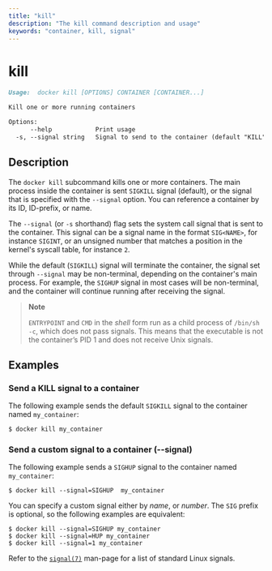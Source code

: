 ```yaml
---
title: "kill"
description: "The kill command description and usage"
keywords: "container, kill, signal"
---
```


# kill

```markdown
Usage:  docker kill [OPTIONS] CONTAINER [CONTAINER...]

Kill one or more running containers

Options:
      --help            Print usage
  -s, --signal string   Signal to send to the container (default "KILL")
```

## Description

The `docker kill` subcommand kills one or more containers. The main process
inside the container is sent `SIGKILL` signal (default), or the signal that is
specified with the `--signal` option. You can reference a container by its
ID, ID-prefix, or name.

The `--signal` (or `-s` shorthand) flag sets the system call signal that is sent
to the container. This signal can be a signal name in the format `SIG<NAME>`, for
instance `SIGINT`, or an unsigned number that matches a position in the kernel's
syscall table, for instance `2`.

While the default (`SIGKILL`) signal will terminate the container, the signal
set through `--signal` may be non-terminal, depending on the container's main
process. For example, the `SIGHUP` signal in most cases will be non-terminal,
and the container will continue running after receiving the signal.

> **Note**
>
> `ENTRYPOINT` and `CMD` in the *shell* form run as a child process of
> `/bin/sh -c`, which does not pass signals. This means that the executable is
> not the container’s PID 1 and does not receive Unix signals.

## Examples


### Send a KILL signal to a container

The following example sends the default `SIGKILL` signal to the container named
`my_container`:

```console
$ docker kill my_container
```

### <a name=signal></a>Send a custom signal to a container (--signal)

The following example sends a `SIGHUP` signal to the container named
`my_container`:

```console
$ docker kill --signal=SIGHUP  my_container
```


You can specify a custom signal either by _name_, or _number_. The `SIG` prefix
is optional, so the following examples are equivalent:

```console
$ docker kill --signal=SIGHUP my_container
$ docker kill --signal=HUP my_container
$ docker kill --signal=1 my_container
```

Refer to the [`signal(7)`](https://man7.org/linux/man-pages/man7/signal.7.html)
man-page for a list of standard Linux signals.
